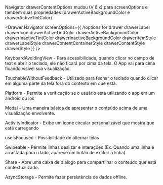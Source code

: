 Navigator drawerContentOptions mudou (V 6.x) para screenOptions e também suas propriedades (drawerActiveBackgroundColor e drawerActiveTintColor)

<Drawer.Navigator
    screenOptions={{
        //options for drawer
        drawerLabel
        drawerIcon
        drawerActiveTintColor
        drawerActiveBackgroundColor
        drawerInactiveTintColor
        drawerInactiveBackgroundColor
        drawerItemStyle
        drawerLabelStyle
        drawerContentContainerStyle
        drawerContentStyle
        drawerStyle
    }}
/>


KeyboardAvoidingView - Para acessibilidade, quando clicar no campo de text e abrir o teclado, ele não ficará por cima da tela. O App vai para cima ficando visível sua visualização.

TouchableWithoutFeedback - Utilizado para fechar o teclado quando clicar em alguma parte da tela fora do contexto em que está.

Platform - Permite a verificação se o usuário está utilizando o app em um android ou ios

Modal - Uma maneira básica de apresentar o conteúdo acima de uma visualização envolvente.

ActivityIndicator - Exibe um ícone circular personalizável que mostra que está carregando

useIsFocused - Possibilidade de alternar telas

Swipeable - Permite linhas deslizar e interações (Ex. Quando uma linha é arrastada para o lado, aparece um botão de excluir a linha).

Share - Abre uma caixa de diálogo para compartilhar o conteúdo que está contextualizado.

AsyncStorage - Permite fazer persistência de dados offline.